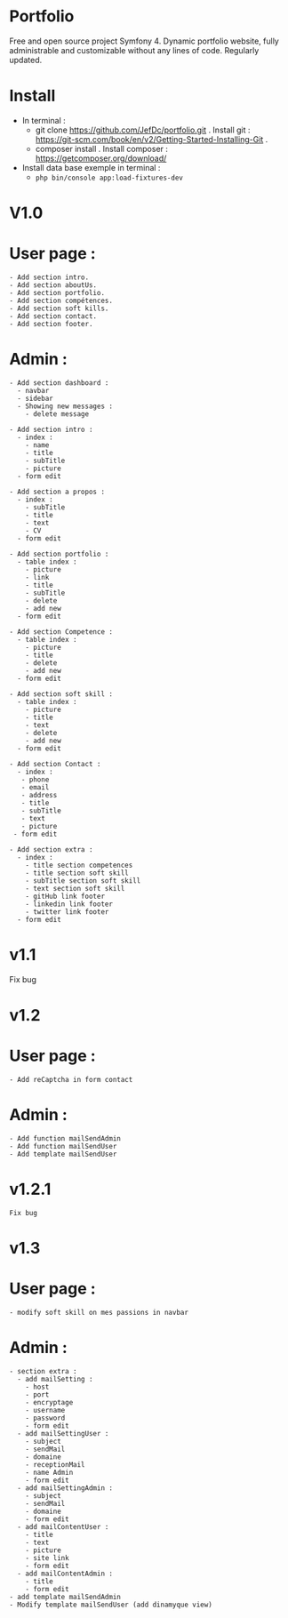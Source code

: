 # Portfolio
Free and open source project Symfony 4.
Dynamic portfolio website, fully administrable and customizable without any lines of code.
Regularly updated.


# Install
- In terminal : 
   - git clone https://github.com/JefDc/portfolio.git .  Install git : https://git-scm.com/book/en/v2/Getting-Started-Installing-Git .
   - composer install . Install composer : https://getcomposer.org/download/
- Install data base exemple in terminal :
   - `php bin/console app:load-fixtures-dev`
   
   
# V1.0
  # User page :
    - Add section intro.
    - Add section aboutUs.
    - Add section portfolio.
    - Add section compétences.
    - Add section soft kills.
    - Add section contact.
    - Add section footer.
   
  # Admin :
    - Add section dashboard :
      - navbar
      - sidebar
      - Showing new messages :
        - delete message
      
    - Add section intro :
      - index :
        - name
        - title
        - subTitle
        - picture
      - form edit
      
    - Add section a propos :
      - index :
        - subTitle
        - title
        - text
        - CV
      - form edit
      
    - Add section portfolio :
      - table index :
        - picture
        - link
        - title
        - subTitle
        - delete
        - add new
      - form edit
      
    - Add section Competence :
      - table index :
        - picture
        - title
        - delete
        - add new
      - form edit
      
    - Add section soft skill :
      - table index :
        - picture
        - title
        - text
        - delete
        - add new
      - form edit
      
    - Add section Contact :
      - index :
       - phone
       - email
       - address
       - title
       - subTitle
       - text
       - picture
     - form edit
     
    - Add section extra :
      - index :
        - title section competences
        - title section soft skill
        - subTitle section soft skill
        - text section soft skill
        - gitHub link footer
        - linkedin link footer
        - twitter link footer
      - form edit
    
# v1.1
  Fix bug
  
# v1.2
  # User page :
    - Add reCaptcha in form contact
    
  # Admin :
    - Add function mailSendAdmin
    - Add function mailSendUser
    - Add template mailSendUser
    
# v1.2.1    
    Fix bug
    
# v1.3
  # User page :
    - modify soft skill on mes passions in navbar
    
  # Admin :
    - section extra :
      - add mailSetting :
        - host
        - port
        - encryptage
        - username
        - password
        - form edit
      - add mailSettingUser :
        - subject
        - sendMail
        - domaine
        - receptionMail
        - name Admin
        - form edit
      - add mailSettingAdmin :
        - subject
        - sendMail
        - domaine
        - form edit
      - add mailContentUser :
        - title
        - text
        - picture
        - site link
        - form edit
      - add mailContentAdmin :
        - title
        - form edit
    - add template mailSendAdmin
    - Modify template mailSendUser (add dinamyque view)

